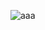 










![aaa](https://user-images.githubusercontent.com/81759205/117449673-87708c80-af40-11eb-8d97-bfbc1ff20057.png)
